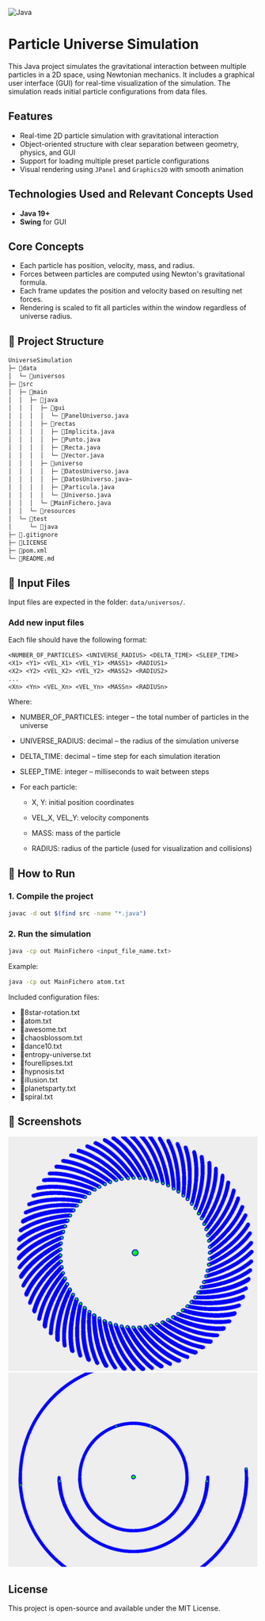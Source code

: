 ![Java](https://img.shields.io/badge/java-%23ED8B00.svg?style=for-the-badge&logo=openjdk&logoColor=white)
# Particle Universe Simulation

This Java project simulates the gravitational interaction between multiple particles in a 2D space, using Newtonian mechanics. It includes a graphical user interface (GUI) for real-time visualization of the simulation. The simulation reads initial particle configurations from data files.

##  Features

- Real-time 2D particle simulation with gravitational interaction
- Object-oriented structure with clear separation between geometry, physics, and GUI
- Support for loading multiple preset particle configurations
- Visual rendering using `JPanel` and `Graphics2D` with smooth animation

## Technologies Used and Relevant Concepts Used

- **Java 19+**
- **Swing** for GUI


## Core Concepts

- Each particle has position, velocity, mass, and radius.
- Forces between particles are computed using Newton's gravitational formula.
- Each frame updates the position and velocity based on resulting net forces.
- Rendering is scaled to fit all particles within the window regardless of universe radius.

## 📁 Project Structure

```
UniverseSimulation
├─ 📁data
│  └─ 📁universos
├─ 📁src
│  ├─ 📁main
│  │  ├─ 📁java
│  │  │  ├─ 📁gui
│  │  │  │  └─ 📄PanelUniverso.java
│  │  │  ├─ 📁rectas
│  │  │  │  ├─ 📄Implicita.java
│  │  │  │  ├─ 📄Punto.java
│  │  │  │  ├─ 📄Recta.java
│  │  │  │  └─ 📄Vector.java
│  │  │  ├─ 📁universo
│  │  │  │  ├─ 📄DatosUniverso.java
│  │  │  │  ├─ 📄DatosUniverso.java~
│  │  │  │  ├─ 📄Particula.java
│  │  │  │  └─ 📄Universo.java
│  │  │  └─ 📄MainFichero.java
│  │  └─ 📁resources
│  └─ 📁test
│     └─ 📁java
├─ 📄.gitignore
├─ 📄LICENSE
├─ 📄pom.xml
└─ 📄README.md
```

## 📂 Input Files

Input files are expected in the folder: `data/universos/`.

### Add new input files

Each file should have the following format:
```
<NUMBER_OF_PARTICLES> <UNIVERSE_RADIUS> <DELTA_TIME> <SLEEP_TIME>
<X1> <Y1> <VEL_X1> <VEL_Y1> <MASS1> <RADIUS1>
<X2> <Y2> <VEL_X2> <VEL_Y2> <MASS2> <RADIUS2>
...
<Xn> <Yn> <VEL_Xn> <VEL_Yn> <MASSn> <RADIUSn>
```
Where:
- NUMBER_OF_PARTICLES: integer – the total number of particles in the universe

- UNIVERSE_RADIUS: decimal – the radius of the simulation universe

- DELTA_TIME: decimal – time step for each simulation iteration

- SLEEP_TIME: integer – milliseconds to wait between steps

- For each particle:

    - X, Y: initial position coordinates

    - VEL_X, VEL_Y: velocity components

    - MASS: mass of the particle

    - RADIUS: radius of the particle (used for visualization and collisions)
## 🚀 How to Run

### 1. Compile the project

```bash
javac -d out $(find src -name "*.java")
```

### 2. Run the simulation

```bash
java -cp out MainFichero <input_file_name.txt>
```
Example:
```bash
java -cp out MainFichero atom.txt
```
Included configuration files:

- 📄8star-rotation.txt
- 📄atom.txt
- 📄awesome.txt
- 📄chaosblossom.txt
- 📄dance10.txt
- 📄entropy-universe.txt
- 📄fourellipses.txt
- 📄hypnosis.txt
- 📄illusion.txt
- 📄planetsparty.txt
- 📄spiral.txt

## 📸 Screenshots
![Awesome simulation](https://github.com/cberdejo/Universe-Simulation-Java/blob/e92edd161bad0fef4858a0d3253bc706780ba106/data/captures/awesome.png)
![Atomic detail](https://github.com/cberdejo/Universe-Simulation-Java/blob/e92edd161bad0fef4858a0d3253bc706780ba106/data/captures/atom.png)



##  License
This project is open-source and available under the MIT License.
